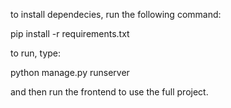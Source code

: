 to install dependecies, run the following command:

pip install -r requirements.txt

to run, type:

python manage.py runserver

and then run the frontend to use the full project.

